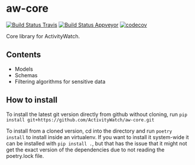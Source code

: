 aw-core
=======

[![Build Status Travis](https://travis-ci.org/ActivityWatch/aw-core.svg?branch=master)](https://travis-ci.org/ActivityWatch/aw-core)
[![Build Status Appveyor](https://ci.appveyor.com/api/projects/status/h5cvxoghh1wr4ycr/branch/master?svg=true)](https://ci.appveyor.com/project/ErikBjare/aw-core/branch/master)
[![codecov](https://codecov.io/gh/ActivityWatch/aw-core/branch/master/graph/badge.svg)](https://codecov.io/gh/ActivityWatch/aw-core)


Core library for ActivityWatch.


## Contents

 - Models
 - Schemas
 - Filtering algorithms for sensitive data


## How to install

To install the latest git version directly from github without cloning, run
`pip install git+https://github.com/ActivityWatch/aw-core.git`

To install from a cloned version, cd into the directory and run
`poetry install` to install inside an virtualenv. If you want to install it
system-wide it can be installed with `pip install .`, but that has the issue
that it might not get the exact version of the dependencies due to not reading
the poetry.lock file.

